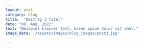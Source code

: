 ```yaml
---
layout: post
category: blog
title:  "Beitrag 3 Titel"
date: "08. Aug. 2022"
text: "Beispiel kleiner Text. Lorem ipsum dolor sit amet."
image_data: '/assets/images/blog_images/post3.jpg'

---
```

